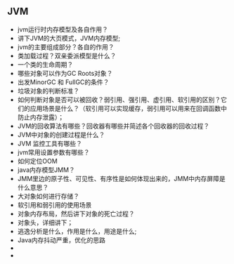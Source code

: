 ## JVM

- jvm运行时内存模型及各自作用？
- 讲下JVM的大页模式，JVM内存模型;
- jvm的主要组成部分？各自的作用？
- 类加载过程？双亲委派模型是什么？
- 一个类的生命周期？
- 哪些对象可以作为GC Roots对象？
- 出发MinorGC 和 FullGC的条件？
- 垃圾对象的判断标准？
- 如何判断对象是否可以被回收？弱引用、强引用、虚引用、软引用的区别？它们的应用场景是什么？（软引用可以实现缓存，弱引用可以用来在回调函数中防止内存泄露）；
- JVM的回收算法有哪些？回收器有哪些并简述各个回收器的回收过程？
- JVM中对象的创建过程是什么？
- JVM 监控工具有哪些？
- jvm常用设置参数有哪些？
- 如何定位OOM
- java内存模型JMM？
- JMM里边的原子性、可见性、有序性是如何体现出来的，JMM中内存屏障是什么意思？
- 大对象如何进行存储？
- 软引用和弱引用的使用场景
- 对象内存布局，然后讲下对象的死亡过程？
- 对象头，详细讲下；
- 逃逸分析是什么，作用是什么，用途是什么;
- Java内存抖动严重，优化的思路
- 
-
